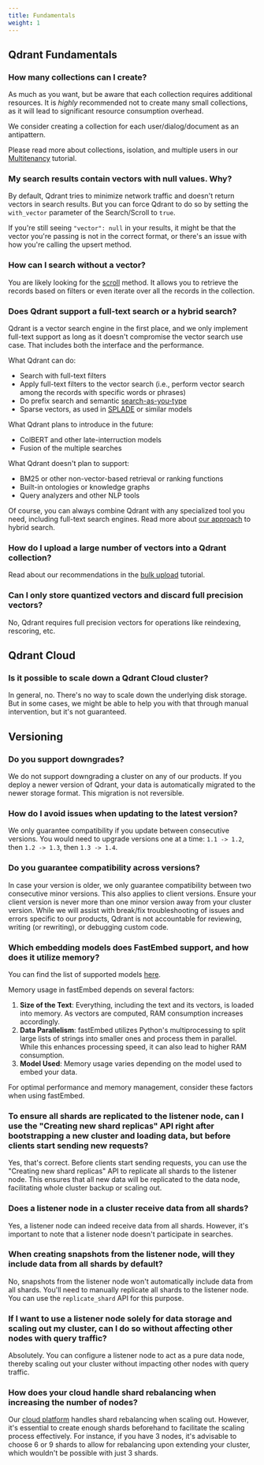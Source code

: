 ```yaml
---
title: Fundamentals
weight: 1
---
```


## Qdrant Fundamentals

### How many collections can I create?

As much as you want, but be aware that each collection requires additional resources.
It is _highly_ recommended not to create many small collections, as it will lead to significant resource consumption overhead.

We consider creating a collection for each user/dialog/document as an antipattern.

Please read more about collections, isolation, and multiple users in our [Multitenancy](../../tutorials/multiple-partitions/) tutorial.

### My search results contain vectors with null values. Why?

By default, Qdrant tries to minimize network traffic and doesn't return vectors in search results.
But you can force Qdrant to do so by setting the `with_vector` parameter of the Search/Scroll to `true`.

If you're still seeing `"vector": null` in your results, it might be that the vector you're passing is not in the correct format, or there's an issue with how you're calling the upsert method.

### How can I search without a vector?

You are likely looking for the [scroll](../../concepts/points/#scroll-points) method. It allows you to retrieve the records based on filters or even iterate over all the records in the collection.

### Does Qdrant support a full-text search or a hybrid search?

Qdrant is a vector search engine in the first place, and we only implement full-text support as long as it doesn't compromise the vector search use case.
That includes both the interface and the performance.

What Qdrant can do:

- Search with full-text filters
- Apply full-text filters to the vector search (i.e., perform vector search among the records with specific words or phrases)
- Do prefix search and semantic [search-as-you-type](../../../articles/search-as-you-type/)
- Sparse vectors, as used in [SPLADE](https://github.com/naver/splade) or similar models

What Qdrant plans to introduce in the future:

- ColBERT and other late-interruction models
- Fusion of the multiple searches

What Qdrant doesn't plan to support:

- BM25 or other non-vector-based retrieval or ranking functions
- Built-in ontologies or knowledge graphs
- Query analyzers and other NLP tools

Of course, you can always combine Qdrant with any specialized tool you need, including full-text search engines.
Read more about [our approach](../../../articles/hybrid-search/) to hybrid search.

### How do I upload a large number of vectors into a Qdrant collection?

Read about our recommendations in the [bulk upload](../../tutorials/bulk-upload/) tutorial.

### Can I only store quantized vectors and discard full precision vectors?

No, Qdrant requires full precision vectors for operations like reindexing, rescoring, etc.

## Qdrant Cloud

### Is it possible to scale down a Qdrant Cloud cluster?

In general, no. There's no way to scale down the underlying disk storage.
But in some cases, we might be able to help you with that through manual intervention, but it's not guaranteed.

## Versioning

### Do you support downgrades?

We do not support downgrading a cluster on any of our products. If you deploy a newer version of Qdrant, your
data is automatically migrated to the newer storage format. This migration is not reversible.

### How do I avoid issues when updating to the latest version?

We only guarantee compatibility if you update between consecutive versions. You would need to upgrade versions one at a time: `1.1 -> 1.2`, then `1.2 -> 1.3`, then `1.3 -> 1.4`.

### Do you guarantee compatibility across versions?

In case your version is older, we only guarantee compatibility between two consecutive minor versions. This also applies to client versions. Ensure your client version is never more than one minor version away from your cluster version.
While we will assist with break/fix troubleshooting of issues and errors specific to our products, Qdrant is not accountable for reviewing, writing (or rewriting), or debugging custom code.

### Which embedding models does FastEmbed support, and how does it utilize memory?

You can find the list of supported models [here](https://qdrant.github.io/fastembed/examples/Supported_Models/).

Memory usage in fastEmbed depends on several factors:
1. **Size of the Text**: Everything, including the text and its vectors, is loaded into memory. As vectors are computed, RAM consumption increases accordingly.
2. **Data Parallelism**: fastEmbed utilizes Python's multiprocessing to split large lists of strings into smaller ones and process them in parallel. While this enhances processing speed, it can also lead to higher RAM consumption.
3. **Model Used**: Memory usage varies depending on the model used to embed your data.

For optimal performance and memory management, consider these factors when using fastEmbed.

### To ensure all shards are replicated to the listener node, can I use the "Creating new shard replicas" API right after bootstrapping a new cluster and loading data, but before clients start sending new requests?

Yes, that's correct. Before clients start sending requests, you can use the "Creating new shard replicas" API to replicate all shards to the listener node. This ensures that all new data will be replicated to the data node, facilitating whole cluster backup or scaling out.

### Does a listener node in a cluster receive data from all shards?

Yes, a listener node can indeed receive data from all shards. However, it's important to note that a listener node doesn't participate in searches.

###  When creating snapshots from the listener node, will they include data from all shards by default?

No, snapshots from the listener node won't automatically include data from all shards. You'll need to manually replicate all shards to the listener node. You can use the `replicate_shard` API for this purpose.


### If I want to use a listener node solely for data storage and scaling out my cluster, can I do so without affecting other nodes with query traffic?

Absolutely. You can configure a listener node to act as a pure data node, thereby scaling out your cluster without impacting other nodes with query traffic.

### How does your cloud handle shard rebalancing when increasing the number of nodes?

Our [cloud platform](https://cloud.qdrant.io) handles shard rebalancing when scaling out. However, it's essential to create enough shards beforehand to facilitate the scaling process effectively. For instance, if you have 3 nodes, it's advisable to choose 6 or 9 shards to allow for rebalancing upon extending your cluster, which wouldn't be possible with just 3 shards.